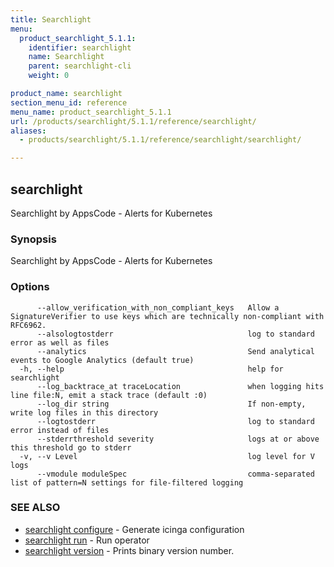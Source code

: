 ```yaml
---
title: Searchlight
menu:
  product_searchlight_5.1.1:
    identifier: searchlight
    name: Searchlight
    parent: searchlight-cli
    weight: 0

product_name: searchlight
section_menu_id: reference
menu_name: product_searchlight_5.1.1
url: /products/searchlight/5.1.1/reference/searchlight/
aliases:
  - products/searchlight/5.1.1/reference/searchlight/searchlight/

---
```

## searchlight

Searchlight by AppsCode - Alerts for Kubernetes

### Synopsis

Searchlight by AppsCode - Alerts for Kubernetes

### Options

```
      --allow_verification_with_non_compliant_keys   Allow a SignatureVerifier to use keys which are technically non-compliant with RFC6962.
      --alsologtostderr                              log to standard error as well as files
      --analytics                                    Send analytical events to Google Analytics (default true)
  -h, --help                                         help for searchlight
      --log_backtrace_at traceLocation               when logging hits line file:N, emit a stack trace (default :0)
      --log_dir string                               If non-empty, write log files in this directory
      --logtostderr                                  log to standard error instead of files
      --stderrthreshold severity                     logs at or above this threshold go to stderr
  -v, --v Level                                      log level for V logs
      --vmodule moduleSpec                           comma-separated list of pattern=N settings for file-filtered logging
```

### SEE ALSO

* [searchlight configure](/products/searchlight/5.1.1/reference/searchlight/searchlight_configure)	 - Generate icinga configuration
* [searchlight run](/products/searchlight/5.1.1/reference/searchlight/searchlight_run)	 - Run operator
* [searchlight version](/products/searchlight/5.1.1/reference/searchlight/searchlight_version)	 - Prints binary version number.


